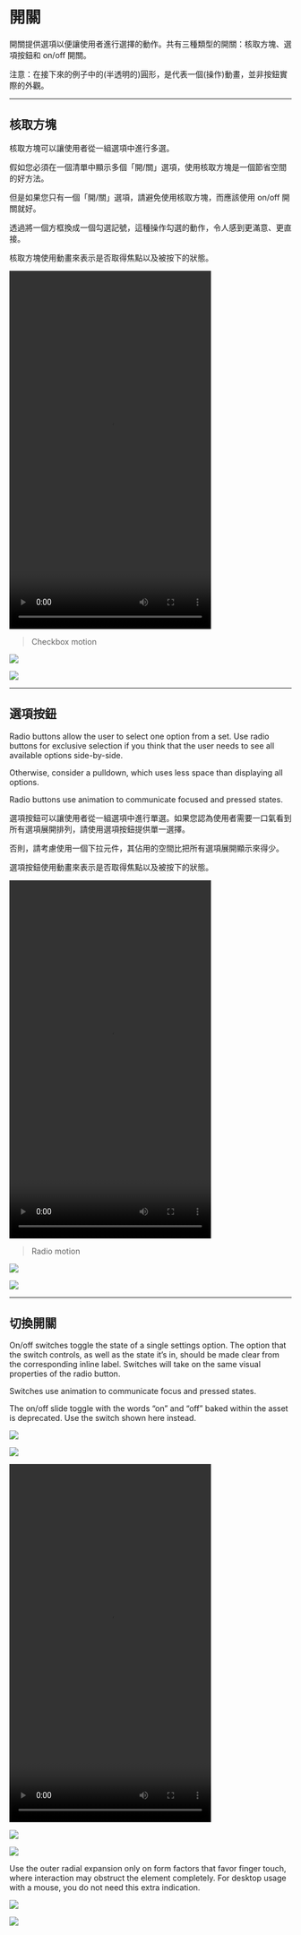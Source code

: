 # 開關

開關提供選項以便讓使用者進行選擇的動作。共有三種類型的開關：核取方塊、選項按鈕和 on/off 開關。

注意：在接下來的例子中的(半透明的)圓形，是代表一個(操作)動畫，並非按鈕實際的外觀。

---

## 核取方塊

核取方塊可以讓使用者從一組選項中進行多選。

假如您必須在一個清單中顯示多個「開/關」選項，使用核取方塊是一個節省空間的好方法。

但是如果您只有一個「開/關」選項，請避免使用核取方塊，而應該使用 on/off 開關就好。

透過將一個方框換成一個勾選記號，這種操作勾選的動作，令人感到更滿意、更直接。

核取方塊使用動畫來表示是否取得焦點以及被按下的狀態。

<video width="360" height="640" src="http://material-design.storage.googleapis.com/videos/components-switches-checkbox-spec_checkbox_large_xhdpi.webm" controls=""></video>

> Checkbox motion

![](images/components/components-switches-checkbox-switches_07a_large_mdpi.png)

![](images/components/components-switches-checkbox-switches_07b_large_mdpi.png)

---

## 選項按鈕

Radio buttons allow the user to select one option from a set. Use radio buttons for exclusive selection if you think that the user needs to see all available options side-by-side.

Otherwise, consider a pulldown, which uses less space than displaying all options.

Radio buttons use animation to communicate focused and pressed states.

選項按鈕可以讓使用者從一組選項中進行單選。如果您認為使用者需要一口氣看到所有選項展開排列，請使用選項按鈕提供單一選擇。

否則，請考慮使用一個下拉元件，其佔用的空間比把所有選項展開顯示來得少。

選項按鈕使用動畫來表示是否取得焦點以及被按下的狀態。

<video width="360" height="640" src="http://material-design.storage.googleapis.com/videos/components-switches-radiobutton-spec_radio_large_xhdpi.webm" controls=""></video>

> Radio motion

![](images/components/components-switches-radio_02_large_mdpi.png)

![](images/components/components-switches-radiobutton-radio_spec_12a_large_mdpi.png)

---

## 切換開關

On/off switches toggle the state of a single settings option. The option that the switch controls, as well as the state it’s in, should be made clear from the corresponding inline label. Switches will take on the same visual properties of the radio button.

Switches use animation to communicate focus and pressed states.

The on/off slide toggle with the words “on” and “off” baked within the asset is deprecated. Use the switch shown here instead.

![](images/components/components-switches-switch-switches_spec_03_large_mdpi.png)

![](images/components/components-switches-radio_switches_spec_03_dark_large_mdpi.png)

<video width="360" height="640" src="http://material-design.storage.googleapis.com/videos/components-switches-switch-switches_spec_03_large_xhdpi.webm" controls=""></video>

![](images/components/components-switches-switch-switches_spec_10a_large_mdpi.png)

![](images/components/components-switches-switch-switches_spec_10b_large_mdpi.png)

Use the outer radial expansion only on form factors that favor finger touch, where interaction may obstruct the element completely. For desktop usage with a mouse, you do not need this extra indication.

![](images/components/components-switches-switch-mobile-fingertouch_large_mdpi.png)

![](images/components/components-switches-switch-desktop-fingertouch_large_mdpi.png)
